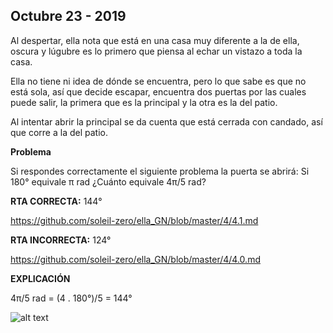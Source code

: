 ## Octubre 23 - 2019

Al despertar, ella nota que está en una casa muy diferente a la de ella, oscura y lúgubre es lo primero que piensa al echar un vistazo a toda la casa. 

Ella no tiene ni idea de dónde se encuentra, pero lo que sabe es que no está sola, así que decide escapar, encuentra dos puertas por las cuales puede salir, la primera que es la principal y la otra es la del patio. 

Al intentar abrir la principal se da cuenta que está cerrada con candado, así que corre a la del patio.

**Problema**

Si respondes correctamente el siguiente problema la puerta se abrirá: Si 180° equivale π rad ¿Cuánto equivale 4π/5 rad?

**RTA CORRECTA:** 144°

https://github.com/soleil-zero/ella_GN/blob/master/4/4.1.md

**RTA INCORRECTA:** 124°

https://github.com/soleil-zero/ella_GN/blob/master/4/4.0.md

**EXPLICACIÓN**

4π/5 rad = (4 . 180°)/5 = 144°

![alt text](https://github.com/soleil-zero/ella_GN/blob/master/Im%C3%A1genes/3/3.1.jpg "title")

